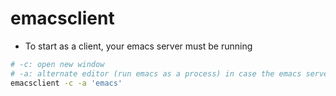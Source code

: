 # emacsclient

- To start as a client, your emacs server must be running

```sh
# -c: open new window
# -a: alternate editor (run emacs as a process) in case the emacs server is not running
emacsclient -c -a 'emacs'
```
